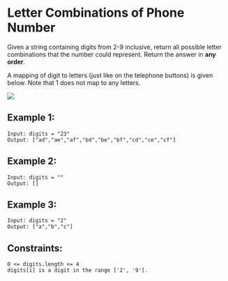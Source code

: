 # Letter Combinations of Phone Number
Given a string containing digits from 2-9 inclusive, return all possible letter combinations that the number could represent. Return the answer in **any order**.

A mapping of digit to letters (just like on the telephone buttons) is given below. Note that 1 does not map to any letters.

![](https://upload.wikimedia.org/wikipedia/commons/thumb/7/73/Telephone-keypad2.svg/200px-Telephone-keypad2.svg.png)

## Example 1:
```
Input: digits = "23"
Output: ["ad","ae","af","bd","be","bf","cd","ce","cf"]
```
## Example 2:
```
Input: digits = ""
Output: []
```
## Example 3:
```
Input: digits = "2"
Output: ["a","b","c"]
```
## Constraints:
```
0 <= digits.length <= 4
digits[i] is a digit in the range ['2', '9'].
```